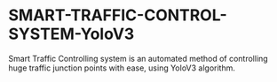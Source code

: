 # SMART-TRAFFIC-CONTROL-SYSTEM-YoloV3
Smart Traffic Controlling system is an automated method of controlling huge traffic junction points with ease, using YoloV3 algorithm.
